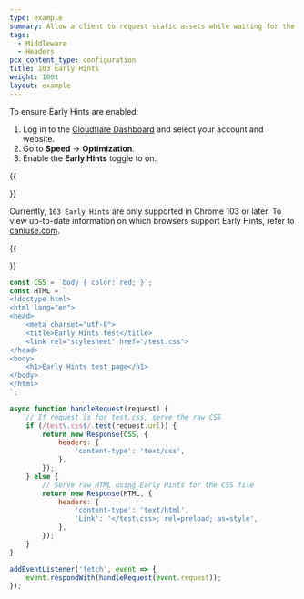 ```yaml
---
type: example
summary: Allow a client to request static assets while waiting for the HTML response.
tags:
  - Middleware
  - Headers
pcx_content_type: configuration
title: 103 Early Hints
weight: 1001
layout: example
---
```


To ensure Early Hints are enabled:

1. Log in to the [Cloudflare Dashboard](https://dash.cloudflare.com) and select your account and website.
2. Go to **Speed** -> **Optimization**.
3. Enable the **Early Hints** toggle to on.

{{<Aside type="note">}}

Currently, `103 Early Hints` are only supported in Chrome 103 or later. To view up-to-date information on which browsers support Early Hints, refer to [caniuse.com](https://caniuse.com/mdn-http_status_103).

{{</Aside>}}

```js
const CSS = `body { color: red; }`;
const HTML = `
<!doctype html>
<html lang="en">
<head>
    <meta charset="utf-8">
    <title>Early Hints test</title>
    <link rel="stylesheet" href="/test.css">
</head>
<body>
    <h1>Early Hints test page</h1>
</body>
</html>
`;

async function handleRequest(request) {
	// If request is for test.css, serve the raw CSS
	if (/test\.css$/.test(request.url)) {
		return new Response(CSS, {
			headers: {
				'content-type': 'text/css',
			},
		});
	} else {
		// Serve raw HTML using Early Hints for the CSS file
		return new Response(HTML, {
			headers: {
				'content-type': 'text/html',
				'Link': '</test.css>; rel=preload; as=style',
			},
		});
	}
}

addEventListener('fetch', event => {
	event.respondWith(handleRequest(event.request));
});
```
